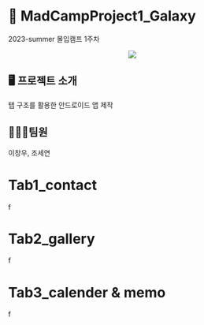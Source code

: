 # 🚀 MadCampProject1_Galaxy
2023-summer 몰입캠프 1주차 
<p align="center">
  <img src="![galaxy](https://github.com/Gloveman/CampProject1/assets/135544903/e45b5365-059a-44de-b029-8a48dd86d7eb)">
</p>

## 🖥️ 프로젝트 소개
탭 구조를 활용한 안드로이드 앱 제작

## 🧑🏻‍🚀팀원
이창우, 조세연

# Tab1_contact
f
# Tab2_gallery
f
# Tab3_calender & memo
f
